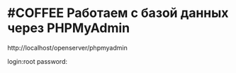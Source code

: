 # #COFFEE Работаем с базой данных через PHPMyAdmin


http://localhost/openserver/phpmyadmin

login:root
password: